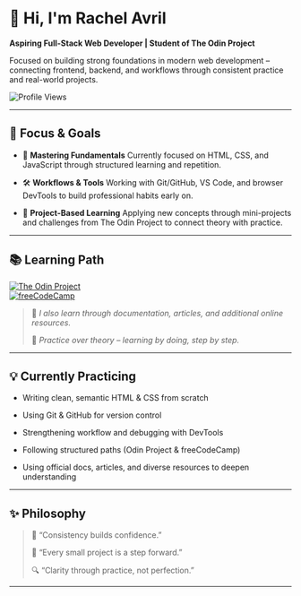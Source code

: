 # 👋 Hi, I'm Rachel Avril

**Aspiring Full-Stack Web Developer | Student of The Odin Project**

Focused on building strong foundations in modern web development – connecting frontend, backend, and workflows through consistent practice and real-world projects.

![Profile Views](https://komarev.com/ghpvc/?username=your-rachelavril&color=brightgreen)


---
## 🚀 Focus & Goals

- 🧱 **Mastering Fundamentals**
Currently focused on HTML, CSS, and JavaScript through structured learning and repetition.

- 🛠️ **Workflows & Tools**
Working with Git/GitHub, VS Code, and browser DevTools to build professional habits early on.

- 📂 **Project-Based Learning**
Applying new concepts through mini-projects and challenges from The Odin Project to connect theory with practice.

---

## 📚 Learning Path

[![The Odin Project](https://img.shields.io/badge/The_Odin_Project-Full_Stack-1e4b7b?style=flat&logo=theodinproject&logoColor=white)](https://www.theodinproject.com)  
[![freeCodeCamp](https://img.shields.io/badge/freeCodeCamp-Full_Stack_Beta-0a0a23?style=flat&logo=freecodecamp&logoColor=white)](https://www.freecodecamp.org)  


> 📖 *I also learn through documentation, articles, and additional online resources.*  
>  
> 🧠 *Practice over theory – learning by doing, step by step.*  

---

## 💡 Currently Practicing

- Writing clean, semantic HTML & CSS from scratch

- Using Git & GitHub for version control

- Strengthening workflow and debugging with DevTools

- Following structured paths (Odin Project & freeCodeCamp)

- Using official docs, articles, and diverse resources to deepen understanding

---

## ✨ Philosophy

> 🧩 “Consistency builds confidence.”
>
>🌱 “Every small project is a step forward.”
>
> 🔍 “Clarity through practice, not perfection.”

---
